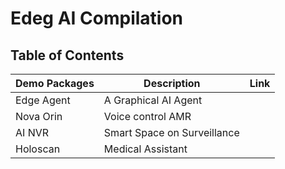 # Edeg AI Compilation

## Table of Contents

| Demo Packages  | Description                     | Link      |
| -------------- | ------------------------------- | --------- |
| Edge Agent     | A Graphical AI Agent            |           |
| Nova Orin      | Voice control AMR               |           |
| AI NVR         | Smart Space on Surveillance     |           |
| Holoscan       | Medical Assistant               |           |

## 

